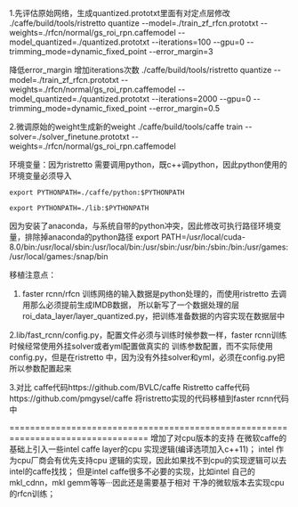 1.先评估原始网络，生成quantized.prototxt里面有对定点层修改
./caffe/build/tools/ristretto quantize --model=./train_zf_rfcn.prototxt --weights=./rfcn/normal/gs_roi_rpn.caffemodel --model_quantized=./quantized.prototxt --iterations=100 --gpu=0 --trimming_mode=dynamic_fixed_point --error_margin=3

降低error_margin 增加iterations次数
./caffe/build/tools/ristretto quantize --model=./train_zf_rfcn.prototxt --weights=./rfcn/normal/gs_roi_rpn.caffemodel --model_quantized=./quantized.prototxt --iterations=2000 --gpu=0 --trimming_mode=dynamic_fixed_point --error_margin=0.5

2.微调原始的weight生成新的weight
./caffe/build/tools/caffe train --solver=./solver_finetune.prototxt --weights=./rfcn/normal/gs_roi_rpn.caffemodel


环境变量：因为ristretto 需要调用python，既c++调python，因此python使用的环境变量必须导入

    export PYTHONPATH=./caffe/python:$PYTHONPATH
    
    export PYTHONPATH=./lib:$PYTHONPATH

因为安装了anaconda，与系统自带的python冲突，因此修改可执行路径环境变量，排除掉anaconda的python路径
export PATH=/usr/local/cuda-         8.0/bin:/usr/local/sbin:/usr/local/bin:/usr/sbin:/usr/bin:/sbin:/bin:/usr/games:/usr/local/games:/snap/bin

移植注意点：
1. faster rcnn/rfcn 训练网络的输入数据是python处理的，而使用ristretto 去调用那么必须提前生成IMDB数据，
所以新写了一个数据处理的层roi_data_layer/layer_quantized.py，把训练准备数据的内容实现在数据层中

2.lib/fast_rcnn/config.py，配置文件必须与训练时候参数一样，faster rcnn训练时候经常使用外挂solver或者yml配置做真实的
训练参数配置，而不实际使用config.py，但是在ristretto 中，因为没有外挂solver和yml，必须在config.py把所以参数配置起来

3.对比
caffe代码https://github.com/BVLC/caffe
Ristretto caffe代码https://github.com/pmgysel/caffe
将ristretto实现的代码移植到faster rcnn代码中

=================================================================================
增加了对cpu版本的支持
在微软caffe的基础上引入一些intel caffe layer的cpu 实现逻辑(编译选项加入c++11)；
intel 作为cpu厂商会有优先支持cpu 逻辑的实现，因此如果找不到cpu的实现逻辑可以去intel的caffe找找；
但是intel caffe很多不必要的实现，比如intel 自己的mkl_cdnn，mkl gemm等等···因此还是需要基于相对
干净的微软版本去实现cpu的rfcn训练；
